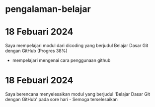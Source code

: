 # pengalaman-belajar

# 18 Febuari 2024
  Saya mempelajari modul dari dicoding yang berjudul Belajar Dasar Git dengan GitHub (Progres 38%)
   - mempelajari mengenai cara penggunaan github

# 18 Febuari 2024
  Saya berencana menyelesaikan modul yang berjudul 'Belajar Dasar Git dengan GitHub' pada sore hari
    - Semoga terselesaikan
